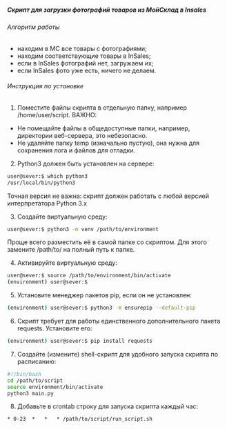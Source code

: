 ##### Скрипт для загрузки фотографий товаров из МойСклад в Insales

###### Алгоритм работы
- находим в МС все товары с фотографиями;
- находим соответствующие товары в InSales;
- если в InSales фотографий нет, загружаем их;
- если InSales фото уже есть, ничего не делаем.

###### Инструкция по установке
1. Поместите файлы скрипта в отдельную папку, например /home/user/script. ВАЖНО:
  * Не помещайте файлы в общедоступные папки, например, директории веб-сервера, это небезопасно.
  * Не удаляйте папку temp (изначально пустую), она нужна для сохранения лога и файлов для отладки.

2. Python3 должен быть установлен на сервере:
```bash
user@sever:$ which python3
/usr/local/bin/python3
```
Точная версия не важна: скрипт должен работать с любой версией интерпретатора Python 3.x

3. Создайте виртуальную среду:
```bash
user@sever:$ python3 -m venv /path/to/environment
```
Проще всего разместить её в самой папке со скриптом. Для этого замените /path/to/ на полный путь к папке.

4. Активируйте виртуальную среду:
```bash
user@sever:$ source /path/to/environment/bin/activate
(environment) user@sever:$
```

5. Установите менеджер пакетов pip, если он не установлен:
```bash
(environment) user@sever:$ python3 -m ensurepip --default-pip
```

6. Скрипт требует для работы единственного дополнительного пакета requests. Установите его:
```bash
(environment) user@sever:$ pip install requests
```

7. Создайте (измените) shell-скрипт для удобного запуска скрипта по расписанию:
```run_script.sh
#!/bin/bash
cd /path/to/script
source environment/bin/activate
python3 main.py
```

8. Добавьте в crontab строку для запуска скрипта каждый час:
```crontab
* 0-23  *   *   * /path/to/script/run_script.sh
```
